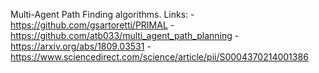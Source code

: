 Multi-Agent Path Finding algorithms.
Links: 
  -https://github.com/gsartoretti/PRIMAL
  -https://github.com/atb033/multi_agent_path_planning
  -https://arxiv.org/abs/1809.03531
  -https://www.sciencedirect.com/science/article/pii/S0004370214001386

